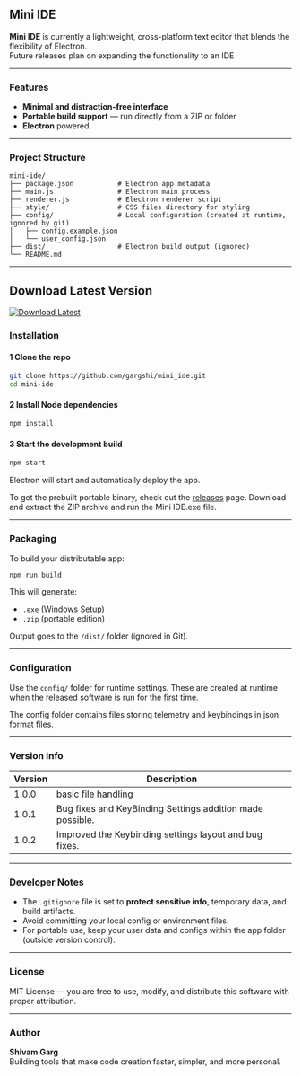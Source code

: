 ## Mini IDE

**Mini IDE** is currently a lightweight, cross-platform text editor that blends the flexibility of Electron.  
Future releases plan on expanding the functionality to an IDE

---

### Features
  
- **Minimal and distraction-free interface**  
- **Portable build support** — run directly from a ZIP or folder  
- **Electron** powered. 

---

### Project Structure

```
mini-ide/
├── package.json           # Electron app metadata
├── main.js                # Electron main process
├── renderer.js            # Electron renderer script
├── style/                 # CSS files directory for styling
├── config/                # Local configuration (created at runtime, ignored by git)
│   ├── config.example.json
│   └── user_config.json  
├── dist/                  # Electron build output (ignored)
└── README.md
```

---
## Download Latest Version

[![Download Latest](https://img.shields.io/github/v/release/gargshi/mini_ide?label=latest&color=blue)](https://github.com/gargshi/mini_ide/releases/latest)

<!-- 👉 [**Click here to download the latest release**](https://github.com/gargshi/mini_ide/releases/latest) -->

### Installation




#### 1 Clone the repo
```bash
git clone https://github.com/gargshi/mini_ide.git
cd mini-ide
```

#### 2 Install Node dependencies
```bash
npm install
```

#### 3 Start the development build
```bash
npm start
```

Electron will start and automatically deploy the app.

To get the prebuilt portable binary, check out the [releases](https://github.com/gargshi/mini_ide/releases/latest) page. Download and extract the ZIP archive and run the Mini IDE.exe file.

---

### Packaging

To build your distributable app:

```bash
npm run build
```

This will generate:
- `.exe` (Windows Setup)
- `.zip` (portable edition)

Output goes to the `/dist/` folder (ignored in Git).

---

### Configuration

Use the `config/` folder for runtime settings. These are created at runtime when the released software is run for the first time.

The config folder contains files storing telemetry and keybindings in json format files.

---

### Version info

| Version | Description                              |
|---------|------------------------------------------|
|  1.0.0  | basic file handling                      |
|  1.0.1  | Bug fixes and KeyBinding Settings addition made possible. |
|  1.0.2  | Improved the Keybinding settings layout and bug fixes. |

---

### Developer Notes

- The `.gitignore` file is set to **protect sensitive info**, temporary data, and build artifacts.  
- Avoid committing your local config or environment files.  
- For portable use, keep your user data and configs within the app folder (outside version control).

---

### License

MIT License — you are free to use, modify, and distribute this software with proper attribution.

---

### Author

**Shivam Garg**  
Building tools that make code creation faster, simpler, and more personal.
